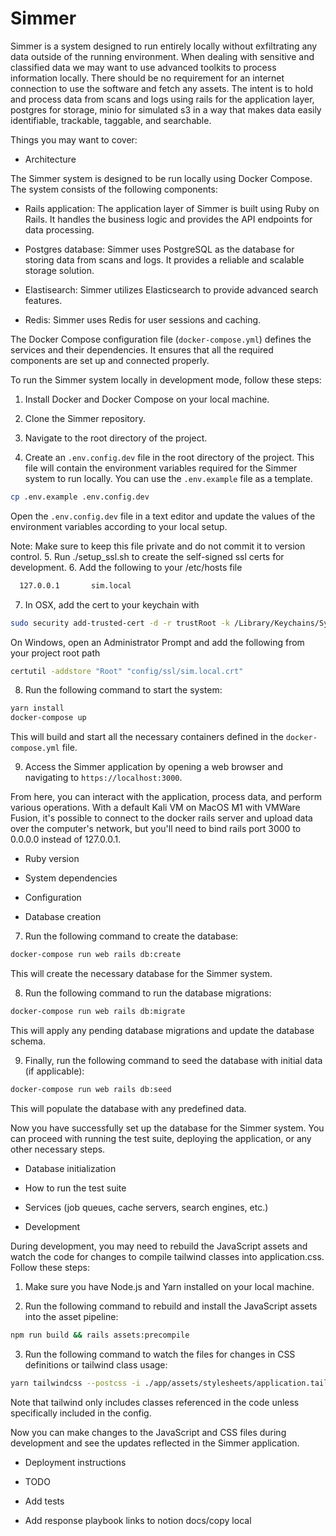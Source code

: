 # Simmer

Simmer is a system designed to run entirely locally without exfiltrating any data outside of the running environment. When dealing with sensitive and classified data we may want to use advanced toolkits to process information locally. There should be no requirement for an internet connection to use the software and fetch any assets. The intent is to hold and process data from scans and logs using rails for the application layer, postgres for storage, minio for simulated s3 in a way that makes data easily identifiable, trackable, taggable, and searchable.

Things you may want to cover:

* Architecture

The Simmer system is designed to be run locally using Docker Compose. The system consists of the following components:

- Rails application: The application layer of Simmer is built using Ruby on Rails. It handles the business logic and provides the API endpoints for data processing.

- Postgres database: Simmer uses PostgreSQL as the database for storing data from scans and logs. It provides a reliable and scalable storage solution.

- Elastisearch: Simmer utilizes Elasticsearch to provide advanced search features. 

- Redis: Simmer uses Redis for user sessions and caching.

The Docker Compose configuration file (`docker-compose.yml`) defines the services and their dependencies. It ensures that all the required components are set up and connected properly.

To run the Simmer system locally in development mode, follow these steps:

1. Install Docker and Docker Compose on your local machine.

2. Clone the Simmer repository.

3. Navigate to the root directory of the project.
4. Create an `.env.config.dev` file in the root directory of the project. This file will contain the environment variables required for the Simmer system to run locally. You can use the `.env.example` file as a template.

  ```bash
  cp .env.example .env.config.dev
  ```

  Open the `.env.config.dev` file in a text editor and update the values of the environment variables according to your local setup.

  Note: Make sure to keep this file private and do not commit it to version control.
5. Run ./setup_ssl.sh to create the self-signed ssl certs for development. 
6. Add the following to your /etc/hosts file 
  ```bash
    127.0.0.1       sim.local
  ```
7. In OSX, add the cert to your keychain with
  ```bash
  sudo security add-trusted-cert -d -r trustRoot -k /Library/Keychains/System.keychain config/ssl/sim.local.crt
  ```
  On Windows, open an Administrator Prompt and add the following from your project root path
  ```bash
  certutil -addstore "Root" "config/ssl/sim.local.crt"
  ```

8. Run the following command to start the system:

  ```bash
  yarn install
  docker-compose up
  ```

  This will build and start all the necessary containers defined in the `docker-compose.yml` file.

9. Access the Simmer application by opening a web browser and navigating to `https://localhost:3000`.

  From here, you can interact with the application, process data, and perform various operations. With a default Kali VM on MacOS M1 with VMWare Fusion, it's possible to connect to the docker rails server and upload data over the computer's network, but you'll need to bind rails port 3000 to 0.0.0.0 instead of 127.0.0.1. 

* Ruby version


* System dependencies

* Configuration

* Database creation
7. Run the following command to create the database:

  ```bash
  docker-compose run web rails db:create
  ```

  This will create the necessary database for the Simmer system.

8. Run the following command to run the database migrations:

  ```bash
  docker-compose run web rails db:migrate
  ```

  This will apply any pending database migrations and update the database schema.

9. Finally, run the following command to seed the database with initial data (if applicable):

  ```bash
  docker-compose run web rails db:seed
  ```

  This will populate the database with any predefined data.

Now you have successfully set up the database for the Simmer system. You can proceed with running the test suite, deploying the application, or any other necessary steps.

* Database initialization

* How to run the test suite

* Services (job queues, cache servers, search engines, etc.)

* Development

During development, you may need to rebuild the JavaScript assets and watch the code for changes to compile tailwind classes into application.css. Follow these steps:

1. Make sure you have Node.js and Yarn installed on your local machine.

2. Run the following command to rebuild and install the JavaScript assets into the asset pipeline:

  ```bash
  npm run build && rails assets:precompile
  ```

3. Run the following command to watch the files for changes in CSS definitions or tailwind class usage:

  ```bash
  yarn tailwindcss --postcss -i ./app/assets/stylesheets/application.tailwind.css -o ./app/assets/builds/application.css --watch
  ```
Note that tailwind only includes classes referenced in the code unless specifically included in the config.
  

Now you can make changes to the JavaScript and CSS files during development and see the updates reflected in the Simmer application.

* Deployment instructions

* TODO

- Add tests

- Add response playbook links to notion docs/copy local 